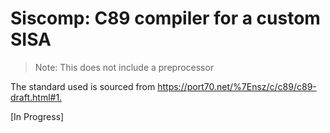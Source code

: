 # Siscomp: C89 compiler for a custom SISA

> Note: This does not include a preprocessor

The standard used is sourced from <https://port70.net/%7Ensz/c/c89/c89-draft.html#1.>

[In Progress]
